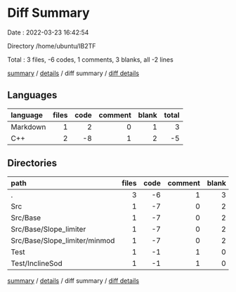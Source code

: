# Diff Summary

Date : 2022-03-23 16:42:54

Directory /home/ubuntu/IB2TF

Total : 3 files,  -6 codes, 1 comments, 3 blanks, all -2 lines

[summary](results.md) / [details](details.md) / diff summary / [diff details](diff-details.md)

## Languages
| language | files | code | comment | blank | total |
| :--- | ---: | ---: | ---: | ---: | ---: |
| Markdown | 1 | 2 | 0 | 1 | 3 |
| C++ | 2 | -8 | 1 | 2 | -5 |

## Directories
| path | files | code | comment | blank | total |
| :--- | ---: | ---: | ---: | ---: | ---: |
| . | 3 | -6 | 1 | 3 | -2 |
| Src | 1 | -7 | 0 | 2 | -5 |
| Src/Base | 1 | -7 | 0 | 2 | -5 |
| Src/Base/Slope_limiter | 1 | -7 | 0 | 2 | -5 |
| Src/Base/Slope_limiter/minmod | 1 | -7 | 0 | 2 | -5 |
| Test | 1 | -1 | 1 | 0 | 0 |
| Test/InclineSod | 1 | -1 | 1 | 0 | 0 |

[summary](results.md) / [details](details.md) / diff summary / [diff details](diff-details.md)
